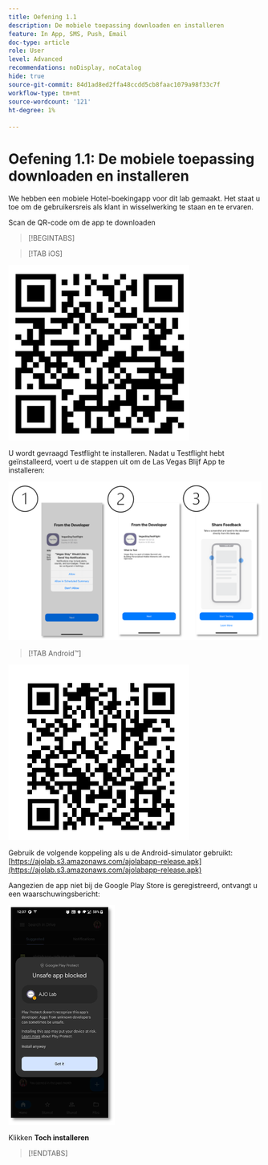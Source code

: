 ```yaml
---
title: Oefening 1.1
description: De mobiele toepassing downloaden en installeren
feature: In App, SMS, Push, Email
doc-type: article
role: User
level: Advanced
recommendations: noDisplay, noCatalog
hide: true
source-git-commit: 84d1ad8ed2ffa48ccdd5cb8faac1079a98f33c7f
workflow-type: tm+mt
source-wordcount: '121'
ht-degree: 1%

---
```



# Oefening 1.1: De mobiele toepassing downloaden en installeren

We hebben een mobiele Hotel-boekingapp voor dit lab gemaakt. Het staat u toe om de gebruikersreis als klant in wisselwerking te staan en te ervaren.

Scan de QR-code om de app te downloaden

>[!BEGINTABS]

>[!TAB iOS]

![QR-code voor iOS](/help/assets/lab731-ios-qr-code.png)

U wordt gevraagd Testflight te installeren. Nadat u Testflight hebt geïnstalleerd, voert u de stappen uit om de Las Vegas Blijf App te installeren:

![stappen om iOS te installeren](/help/assets/lab731-install-ios.png)

>[!TAB Android™]

![QR-code voor Android](/help/assets/lab731-android-qr-code.png)

Gebruik de volgende koppeling als u de Android-simulator gebruikt: [https://ajolab.s3.amazonaws.com/ajolabapp-release.apk](https://ajolab.s3.amazonaws.com/ajolabapp-release.apk)

Aangezien de app niet bij de Google Play Store is geregistreerd, ontvangt u een waarschuwingsbericht:

![Android-waarschuwingsscherm](/help/assets/lab731-install-android.png)

Klikken **Toch installeren**

>[!ENDTABS]
